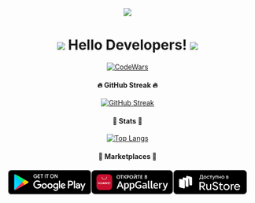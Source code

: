 <div id="header" align="center">
  <img src="https://media.giphy.com/media/M9gbBd9nbDrOTu1Mqx/giphy.gif" width="100"/>
  <h1>
  <img src="https://media.giphy.com/media/hvRJCLFzcasrR4ia7z/giphy.gif" width="30px"/>
  Hello Developers!
  <img src="https://media.giphy.com/media/hvRJCLFzcasrR4ia7z/giphy.gif" width="30px"/>
</h1>
</div>

<div align="center">
 
  [![CodeWars](https://www.codewars.com/users/DaniilVdovin/badges/large)](https://www.codewars.com/users/DaniilVdovin)
#### :fire: GitHub Streak :fire:

[![GitHub Streak](https://streak-stats.demolab.com?user=DaniilVdovin&theme=darcula&border_radius=20)](https://git.io/streak-stats)

  

#### 🤯 Stats 🤯
  


[![Top Langs](https://github-readme-stats.vercel.app/api/top-langs/?username=DaniilVdovin&layout=donut-vertical&langs_count=10&hide=javascript,html,css,hlsl&theme=darcula&border_radius=20&size_weight=0.2&count_weight=0.8)](https://github.com/anuraghazra/github-readme-stats)
  
 </div>
<div align="center">
  
#### 🛒 Marketplaces 🛒

 [<img src="/google-play-badge.png" height="50">](https://play.google.com/store/apps/dev?id=4680159475815121969)[<img src="/AppGallery_bage.png" height="50">](https://appgallery.huawei.com/app/C103324329)[<img src="/RuStore.svg" height="50">](https://apps.rustore.ru/?devId=MwrWwt8NRX7qN9Eme6es5UEDqwur5%252FFg&appType=MAIN) 

  <img src="https://komarev.com/ghpvc/?username=DaniilVdovin&style=flat-square&color=blue" alt=""/>
</div>
  

